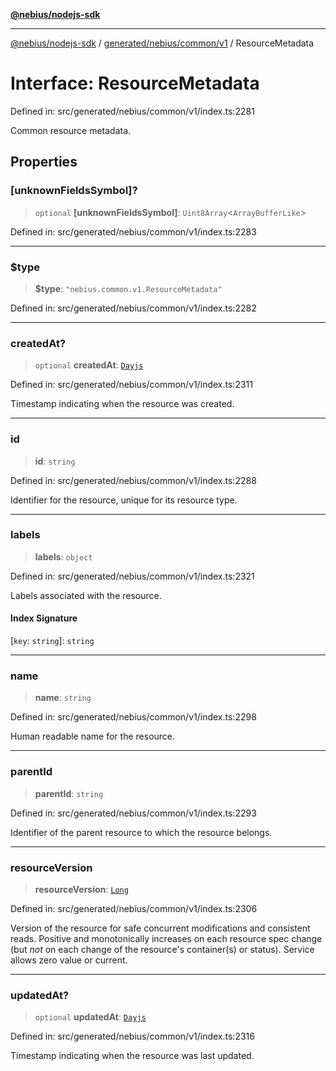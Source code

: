 [**@nebius/nodejs-sdk**](../../../../../README.md)

***

[@nebius/nodejs-sdk](../../../../../README.md) / [generated/nebius/common/v1](../README.md) / ResourceMetadata

# Interface: ResourceMetadata

Defined in: src/generated/nebius/common/v1/index.ts:2281

Common resource metadata.

## Properties

### \[unknownFieldsSymbol\]?

> `optional` **\[unknownFieldsSymbol\]**: `Uint8Array`\<`ArrayBufferLike`\>

Defined in: src/generated/nebius/common/v1/index.ts:2283

***

### $type

> **$type**: `"nebius.common.v1.ResourceMetadata"`

Defined in: src/generated/nebius/common/v1/index.ts:2282

***

### createdAt?

> `optional` **createdAt**: [`Dayjs`](../../../../../runtime/protos/core/dayjs/classes/Dayjs.md)

Defined in: src/generated/nebius/common/v1/index.ts:2311

Timestamp indicating when the resource was created.

***

### id

> **id**: `string`

Defined in: src/generated/nebius/common/v1/index.ts:2288

Identifier for the resource, unique for its resource type.

***

### labels

> **labels**: `object`

Defined in: src/generated/nebius/common/v1/index.ts:2321

Labels associated with the resource.

#### Index Signature

\[`key`: `string`\]: `string`

***

### name

> **name**: `string`

Defined in: src/generated/nebius/common/v1/index.ts:2298

Human readable name for the resource.

***

### parentId

> **parentId**: `string`

Defined in: src/generated/nebius/common/v1/index.ts:2293

Identifier of the parent resource to which the resource belongs.

***

### resourceVersion

> **resourceVersion**: [`Long`](../../../../../runtime/protos/core/classes/Long.md)

Defined in: src/generated/nebius/common/v1/index.ts:2306

Version of the resource for safe concurrent modifications and consistent reads.
 Positive and monotonically increases on each resource spec change (but *not* on each change of the
 resource's container(s) or status).
 Service allows zero value or current.

***

### updatedAt?

> `optional` **updatedAt**: [`Dayjs`](../../../../../runtime/protos/core/dayjs/classes/Dayjs.md)

Defined in: src/generated/nebius/common/v1/index.ts:2316

Timestamp indicating when the resource was last updated.
